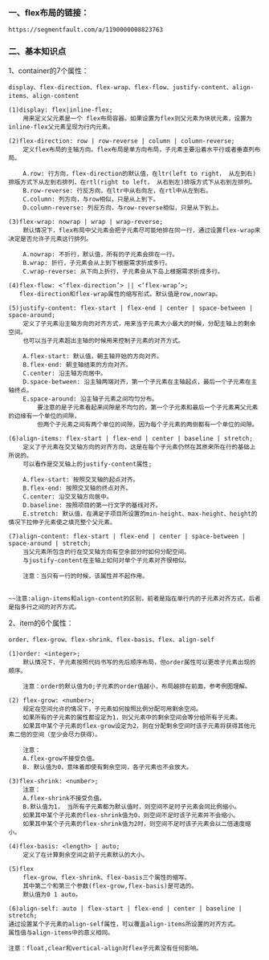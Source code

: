 ### 一、flex布局的链接：

    https://segmentfault.com/a/1190000008823763

### 二、基本知识点
1、container的7个属性：

    display、flex-direction、flex-wrap、flex-flow、justify-content、align-items、align-content

    (1)display: flex|inline-flex;
        用来定义父元素是一个 flex布局容器。如果设置为flex则父元素为块状元素，设置为inline-flex父元素呈现为行内元素。

    (2)flex-direction: row | row-reverse | column | column-reverse;  
        定义flex布局的主轴方向。flex布局是单方向布局，子元素主要沿着水平行或者垂直列布局。

        A.row: 行方向，flex-direction的默认值，在ltr(left to right， 从左到右)排版方式下从左到右排列，在rtl(right to left， 从右到左)排版方式下从右到左排列。
        B.row-reverse: 行反方向，在ltr中从右向左，在rtl中从左到右。
        C.column: 列方向，与row相似，只是从上到下。
        D.column-reverse: 列反方向，与row-reverse相似，只是从下到上。

    (3)flex-wrap: nowrap | wrap | wrap-reverse;
        默认情况下，flex布局中父元素会把子元素尽可能地排在同一行，通过设置flex-wrap来决定是否允许子元素这行排列。

        A.nowrap: 不折行，默认值，所有的子元素会排在一行。
        B.wrap: 折行，子元素会从上到下根据需求折成多行。
        C.wrap-reverse: 从下向上折行，子元素会从下岛上根据需求折成多行。

    (4)flex-flow: <‘flex-direction’> || <‘flex-wrap’>;
       flex-direction和flex-wrap属性的缩写形式。默认值是row,nowrap。

    (5)justify-content: flex-start | flex-end | center | space-between | space-around;
        定义了子元素沿主轴方向的对齐方式，用来当子元素大小最大的时候，分配主轴上的剩余空间。
        也可以当子元素超出主轴的时候用来控制子元素的对齐方式。

        A.flex-start: 默认值，朝主轴开始的方向对齐。
        B.flex-end: 朝主轴结束的方向对齐。
        C.center: 沿主轴方向居中。
        D.space-between: 沿主轴两端对齐，第一个子元素在主轴起点，最后一个子元素在主轴终点。
        E.space-around: 沿主轴子元素之间均匀分布。
            要注意的是子元素看起来间隙是不均匀的，第一个子元素和最后一个子元素离父元素的边缘有一个单位的间隙，
            但两个子元素之间有两个单位的间隙，因为每个子元素的两侧都有一个单位的间隙。

    (6)align-items: flex-start | flex-end | center | baseline | stretch;
        定义了子元素在交叉轴方向的对齐方向，这是在每个子元素仍然在其原来所在行的基础上所说的。
        可以看作是交叉轴上的justify-content属性;

        A.flex-start: 按照交叉轴的起点对齐。
        B.flex-end: 按照交叉轴的终点对齐。
        C.center: 沿交叉轴方向居中。
        D.baseline: 按照项目的第一行文字的基线对齐。
        E.stretch: 默认值，在满足子项目所设置的min-height、max-height、height的情况下拉伸子元素使之填充整个父元素。

    (7)align-content: flex-start | flex-end | center | space-between | space-around | stretch;
        当父元素所包含的行在交叉轴方向有空余部分时如何分配空间。
        与justify-content在主轴上如何对单个子元素对齐很相似。

        注意：当只有一行的时候，该属性并不起作用。
    

    ~~注意:align-items和align-content的区别，前者是指在单行内的子元素对齐方式，后者是指多行之间的对齐方式。


2、item的6个属性：

    order、flex-grow、flex-shrink、flex-basis、flex、align-self

    (1)order: <integer>;
        默认情况下，子元素按照代码书写的先后顺序布局，但order属性可以更改子元素出现的顺序。

        注意：order的默认值为0;子元素的order值越小，布局越排在前面，参考例图理解。

    (2) flex-grow: <number>; 
        规定在空间允许的情况下，子元素如何按照比例分配可用剩余空间。
        如果所有的子元素的属性都设定为1，则父元素中的剩余空间会等分给所有子元素。
        如果其中某个子元素的flex-grow设定为2，则在分配剩余空间时该子元素将获得其他元素二倍的空间（至少会尽力获得）。

        注意：
        A.flex-grow不接受负值。
        B. 默认值为0，意味着即使有剩余空间，各子元素也不会放大。

    (3)flex-shrink: <number>;
        注意：
        A.flex-shrink不接受负值。
        B.默认值为1， 当所有子元素都为默认值时，则空间不足时子元素会同比例缩小。
        如果其中某个子元素的flex-shrink值为0，则空间不足时该子元素并不会缩小。
        如果其中某个子元素的flex-shrink值为2时，则空间不足时该子元素会以二倍速度缩小。

    (4)flex-basis: <length> | auto; 
        定义了在计算剩余空间之前子元素默认的大小。

    (5)flex
        flex-grow、flex-shrink、flex-basis三个属性的缩写。
        其中第二个和第三个参数(flex-grow,flex-basis)是可选的。
        默认值为0 1 auto。

    (6)align-self: auto | flex-start | flex-end | center | baseline | stretch;
    通过设置某个子元素的align-self属性，可以覆盖align-items所设置的对齐方式。
    属性值与align-items中的意义相同。
    
    注意：float,clear和vertical-align对flex子元素没有任何影响。